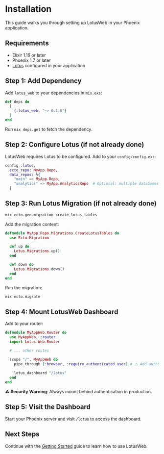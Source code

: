 # Installation

This guide walks you through setting up LotusWeb in your Phoenix application.

## Requirements

- Elixir 1.16 or later
- Phoenix 1.7 or later
- [Lotus](https://hex.pm/packages/lotus) configured in your application

## Step 1: Add Dependency

Add `lotus_web` to your dependencies in `mix.exs`:

```elixir
def deps do
  [
    {:lotus_web, "~> 0.1.0"}
  ]
end
```

Run `mix deps.get` to fetch the dependency.

## Step 2: Configure Lotus (if not already done)

LotusWeb requires Lotus to be configured. Add to your `config/config.exs`:

```elixir
config :lotus,
  ecto_repo: MyApp.Repo,
  data_repos: %{
    "main" => MyApp.Repo,
    "analytics" => MyApp.AnalyticsRepo  # Optional: multiple databases
  }
```

## Step 3: Run Lotus Migration (if not already done)

```bash
mix ecto.gen.migration create_lotus_tables
```

Add the migration content:

```elixir
defmodule MyApp.Repo.Migrations.CreateLotusTables do
  use Ecto.Migration

  def up do
    Lotus.Migrations.up()
  end

  def down do
    Lotus.Migrations.down()
  end
end
```

Run the migration:

```bash
mix ecto.migrate
```

## Step 4: Mount LotusWeb Dashboard

Add to your router:

```elixir
defmodule MyAppWeb.Router do
  use MyAppWeb, :router
  import Lotus.Web.Router

  # ... other routes

  scope "/", MyAppWeb do
    pipe_through [:browser, :require_authenticated_user] # ⚠️ Add auth!
    
    lotus_dashboard "/lotus"
  end
end
```

**⚠️ Security Warning**: Always mount behind authentication in production.

## Step 5: Visit the Dashboard

Start your Phoenix server and visit `/lotus` to access the dashboard.

## Next Steps

Continue with the [Getting Started](getting-started.md) guide to learn how to use LotusWeb.